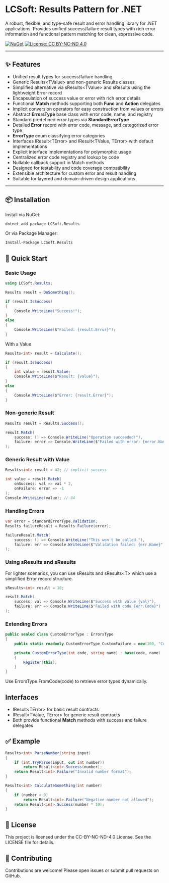 ﻿# LCSoft: Results Pattern for .NET

A robust, flexible, and type-safe result and error handling library for .NET applications.
Provides unified success/failure result types with rich error information and functional pattern matching for clean, expressive code.

[![NuGet](https://img.shields.io/nuget/v/Results.Pattern.svg)](https://www.nuget.org/packages/Results.Pattern/)
[![License: CC BY-NC-ND 4.0](https://img.shields.io/badge/License-CC_BY--NC--ND_4.0-lightgrey.svg)](https://creativecommons.org/licenses/by-nc-nd/4.0/)

---

## ✨ Features

- Unified result types for success/failure handling
- Generic Results\<TValue> and non-generic Results classes
- Simplified alternative via sResults\<TValue> and sResults using the lightweight Error record
- Encapsulation of success value or error with rich error details
- Functional **Match** methods supporting both **Func** and **Action** delegates
- Implicit conversion operators for easy construction from values or errors
- Abstract **ErrorsType** base class with error code, name, and registry
- Standard predefined error types via **StandardErrorType**
- Detailed **Error** record with error code, message, and categorized error type
- **ErrorType** enum classifying error categories
- Interfaces IResult\<TError> and IResult<TValue, TError> with default implementations
- Explicit interface implementations for polymorphic usage
- Centralized error code registry and lookup by code
- Nullable callback support in Match methods
- Designed for testability and code coverage compatibility
- Extensible architecture for custom error and result handling
- Suitable for layered and domain-driven design applications

---

## 📦 Installation

Install via NuGet:

```bash
dotnet add package LCSoft.Results
```

Or via Package Manager:

```bash
Install-Package LCSoft.Results
```

## 🚀 Quick Start

### Basic Usage

```csharp
using LCSoft.Results;

Results result = DoSomething();

if (result.IsSuccess)
{
    Console.WriteLine("Success!");
}
else
{
    Console.WriteLine($"Failed: {result.Error}");
}
```

With a Value

```csharp
Results<int> result = Calculate();

if (result.IsSuccess)
{
    int value = result.Value;
    Console.WriteLine($"Result: {value}");
}
else
{
    Console.WriteLine($"Error: {result.Error}");
}
```

### Non-generic Result

```csharp
Results result = Results.Success();

result.Match(
    success: () => Console.WriteLine("Operation succeeded!"),
    failure: error => Console.WriteLine($"Failed with error: {error.Name}")
);
```
### Generic Result with Value

```csharp
Results<int> result = 42; // implicit success

int value = result.Match(
    onSuccess: val => val * 2,
    onFailure: error => -1
);
Console.WriteLine(value); // 84
```

### Handling Errors

```csharp
var error = StandardErrorType.Validation;
Results failureResult = Results.Failure(error);

failureResult.Match(
    success: () => Console.WriteLine("This won't be called."),
    failure: err => Console.WriteLine($"Validation failed: {err.Name}")
);
```

### Using sResults and sResults<T>

For lighter scenarios, you can use sResults and sResults\<T> which use a simplified Error record structure.

```csharp
sResults<int> result = 10;

result.Match(
    success: val => Console.WriteLine($"Success with value {val}"),
    failure: err => Console.WriteLine($"Failed with code {err.Code}")
);
```

### Extending Errors

```csharp
public sealed class CustomErrorType : ErrorsType
{
    public static readonly CustomErrorType CustomFailure = new(100, "CustomFailure");

    private CustomErrorType(int code, string name) : base(code, name)
    {
        Register(this);
    }
}
```

Use ErrorsType.FromCode(code) to retrieve error types dynamically.

## Interfaces

- IResult\<TError> for basic result contracts
- IResult<TValue, TError> for generic result contracts
- Both provide functional **Match** methods with success and failure delegates

## ✅ Example

```csharp
Results<int> ParseNumber(string input)
{
    if (int.TryParse(input, out int number))
        return Result<int>.Success(number);
    return Result<int>.Failure("Invalid number format");
}

Results<int> CalculateSomething(int number)
{
    if (number < 0)
        return Result<int>.Failure("Negative number not allowed");
    return Result<int>.Success(number * 10);
}
```


## 📄 License

This project is licensed under the CC-BY-NC-ND-4.0 License. See the LICENSE file for details.

## 🙌 Contributing

Contributions are welcome! Please open issues or submit pull requests on GitHub.
